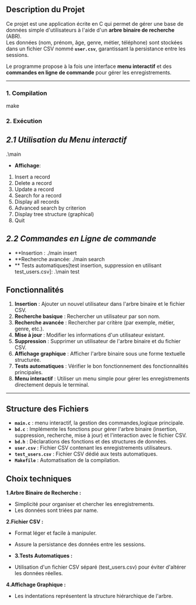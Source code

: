 ## **Description du Projet**

Ce projet est une application écrite en C qui permet de gérer une base de données simple d'utilisateurs à l'aide d'un **arbre binaire de recherche** (ABR).  
Les données (nom, prénom, âge, genre, métier, téléphone) sont stockées dans un fichier CSV nommé **`user.csv`**, garantissant la persistance entre les sessions.

Le programme propose à la fois une interface **menu interactif** et des **commandes en ligne de commande** pour gérer les enregistrements.

---
### **1. Compilation**
   make
   
 ### **2. Exécution**
 ## *2.1 Utilisation du Menu interactif*
 .\main
 
 - **Affichage**:
1. Insert a record
2. Delete a record
3. Update a record
4. Search for a record
5. Display all records
6. Advanced search by criterion
7. Display tree structure (graphical)
0. Quit


 ## *2.2 Commandes en Ligne de commande*
 - **Insertion : ./main insert <name> <surname> <age> <gender> <job> <phone>
 - **Recherche avancée: ./main search <criterion> <value>
 - ** Tests automatiques[test insertion, suppression en utilisant test_users.csv]: .\main test

## **Fonctionnalités**

1. **Insertion** : Ajouter un nouvel utilisateur dans l'arbre binaire et le fichier CSV.
2. **Recherche basique** : Rechercher un utilisateur par son nom.
3. **Recherche avancée** : Rechercher par critère (par exemple, métier, genre, etc.).
4. **Mise à jour** : Modifier les informations d'un utilisateur existant.
5. **Suppression** : Supprimer un utilisateur de l'arbre binaire et du fichier CSV.
6. **Affichage graphique** : Afficher l'arbre binaire sous une forme textuelle structurée.
7. **Tests automatiques** : Vérifier le bon fonctionnement des fonctionnalités principales.
8. **Menu interactif** : Utiliser un menu simple pour gérer les enregistrements directement depuis le terminal.

---

## **Structure des Fichiers**

- **`main.c`** : menu interactif, la gestion des commandes,logique principale.
- **`bd.c`** : Implémente les fonctions pour gérer l'arbre binaire (insertion, suppression, recherche, mise à jour) et l'interaction avec le fichier CSV.
- **`bd.h`** : Déclarations des fonctions et des structures de données.
- **`user.csv`** : Fichier CSV contenant les enregistrements utilisateurs.
- **`test_users.csv`** : Fichier CSV dédié aux tests automatiques.
- **`Makefile`** : Automatisation de la compilation.


## **Choix techniques**
**1.Arbre Binaire de Recherche :**
- Simplicité pour organiser et chercher les enregistrements.
- Les données sont triées par name.
  
**2.Fichier CSV :**
- Format léger et facile à manipuler.
- Assure la persistance des données entre les sessions.

- **3.Tests Automatiques :**
- Utilisation d'un fichier CSV séparé (test_users.csv) pour éviter d'altérer les données réelles.

**4.Affichage Graphique :**
- Les indentations représentent la structure hiérarchique de l'arbre.
 
